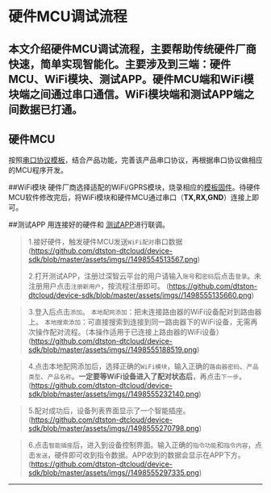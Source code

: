 # 硬件MCU调试流程 
本文介绍硬件MCU调试流程，主要帮助传统硬件厂商快速，简单实现智能化。主要涉及到三端：硬件MCU、WiFi模块、测试APP。硬件MCU端和WiFi模块端之间通过串口通信。WiFi模块端和测试APP端之间数据已打通。
 ------------------- 
 
## 硬件MCU
按照[串口协议模板](assist.dtston.com/sdk/Embedded/D+mcu_1.7.doc )，结合产品功能，完善该产品串口协议，再根据串口协议做相应的MCU程序开发。

##WiFi模块
硬件厂商选择适配的WiFi/GPRS模块，烧录相应的[模板固件](assist.dtston.com/sdk/Embedded/D+mcu_1.7.doc )。待硬件MCU软件修改完后，将WiFi模块和硬件MCU通过串口（**TX,RX,GND**）连接上即可。

##测试APP 
用连接好的硬件和 [测试APP](assist.dtston.com/sdk/android/sdk_demo_1.3.2.apk )进行联调。
> 1.接好硬件，触发硬件MCU发送`WiFi配对`串口数据
>  (https://github.com/dtston-dtcloud/device-sdk/blob/master/assets/imgs//1498554513567.png)
>  
> 2.打开测试APP，注册过深智云平台的用户请输入`账号`和`密码`后点击`登录`。未注册用户点击`注册新用户`，按流程注册即可。
>  (https://github.com/dtston-dtcloud/device-sdk/blob/master/assets/imgs//1498555135660.png)




> 3.登入后点击`添加`。
  `本地配网添加`：把未连接路由器的WiFi设备配对到路由器上。
  `本地搜索添加`：可直接搜索到连接到同一路由器下的WiFi设备，无需再次操作配对流程。（本操作适用于已连接上路由器的WiFi设备）
>    (https://github.com/dtston-dtcloud/device-sdk/blob/master/assets/imgs//1498555188519.png)



> 4.点击本地配网添加后，选择正确的`WiFi模块`，输入正确的`路由器密码`、`产品类型`、`产品名称`。**一定要等WiFi设备进入了配对状态后**，再点击`下一步`。
>    (https://github.com/dtston-dtcloud/device-sdk/blob/master/assets/imgs//1498555232140.png)





>5.配对成功后，设备列表界面显示了一个智能插座。
>   (https://github.com/dtston-dtcloud/device-sdk/blob/master/assets/imgs//1498555270798.png)

>6.点击`智能插座`后，进入到设备控制界面。输入正确的`指令功能`和`指令内容`，点击`发送`，硬件即可收到指令数据。APP收到的数据会显示在APP下方。
>   (https://github.com/dtston-dtcloud/device-sdk/blob/master/assets/imgs//1498555297335.png)












 ------------------- 


